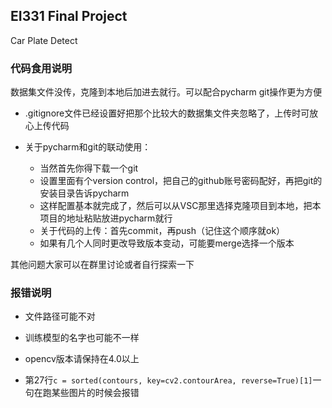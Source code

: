 ## EI331 Final Project ##

Car Plate Detect

### 代码食用说明 ###

数据集文件没传，克隆到本地后加进去就行。可以配合pycharm git操作更为方便

- .gitignore文件已经设置好把那个比较大的数据集文件夹忽略了，上传时可放心上传代码

- 关于pycharm和git的联动使用：
  - 当然首先你得下载一个git
  - 设置里面有个version control，把自己的github账号密码配好，再把git的安装目录告诉pycharm
  - 这样配置基本就完成了，然后可以从VSC那里选择克隆项目到本地，把本项目的地址粘贴放进pycharm就行
  - 关于代码的上传：首先commit，再push（记住这个顺序就ok）
  - 如果有几个人同时更改导致版本变动，可能要merge选择一个版本
 
其他问题大家可以在群里讨论或者自行探索一下

### 报错说明 ###

- 文件路径可能不对

- 训练模型的名字也可能不一样

- opencv版本请保持在4.0以上

- 第27行```c = sorted(contours, key=cv2.contourArea, reverse=True)[1]```一句在跑某些图片的时候会报错 
